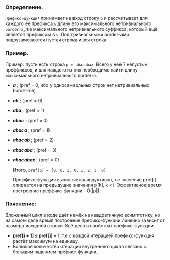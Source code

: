 ### Определение.
`Префикс-функция` принимает на вход строку `p` и рассчитывает для каждого её префикса `s` длину его максимального нетривиального `border-а`, т.е максимального нетривиального суффикса, который 
ещё является префиксом в `s`. Под тривиальными border-ами подрузамеваются пустая строка и вся строка.  

### Пример.
Пример: пусть есть строка `p = abacabax`. Всего у неё 7 непустых преффиксов, и для каждого из них необходимо найти длину максимального нетривиального border-a.
- **_a_** ; (pref = 0, ибо у односимвольных строк нет нетривиальных border-ов)
- **_ab_** ; (pref = 0)
- **_aba_** ; (pref = 1)
- **_abac_** ; (pref = 0)
- **_abaca_** ; (pref = 1)
- **_abacab_** ; (pref = 2)
- **_abacaba_** ; (pref = 3)
- **_abacabax_** ; (pref = 0)

  Итого, `pref(p) = [0, 0, 1, 0, 1, 2, 3, 0]`

  Преффикс-функция вычисляется индуктивно, т.е значение pref[i] опирается на предыдущие значения p[k], k < i.
  Эффективное время построение преффикс-функции - O(|p|).

### Пояснение:
Вложенный цикл в коде даёт намёк на квадратичную асимптотику, но на самом деле время построение префикс-функции линейно зависит от размера исходной строки.
Всё дело в свойствах префикс-функции:
- **pref[i + 1] $\leq$ pref[i] + 1**, т.е с каждой итерацией префикс-функция растёт максимум на единицу.
- Большое количество итераций внутреннего цикла связано с большим падением префикс-функции.
